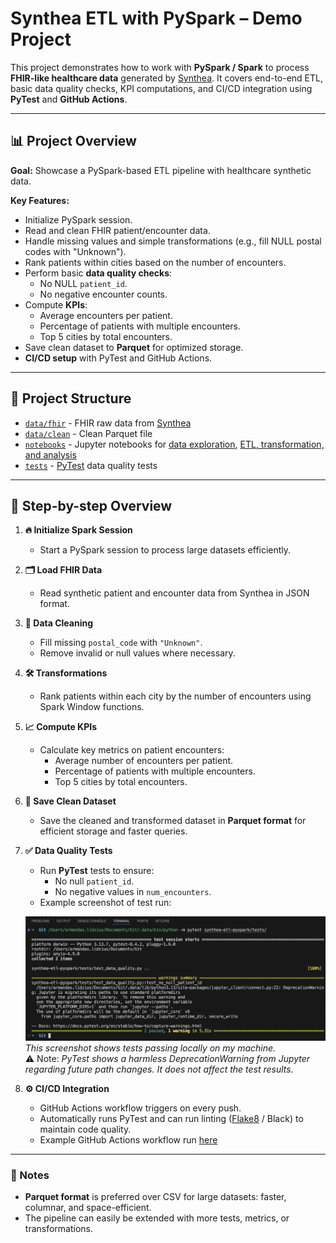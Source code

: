 # Synthea ETL with PySpark – Demo Project

This project demonstrates how to work with **PySpark / Spark** to process **FHIR-like healthcare data** generated by [Synthea](https://synthea.mitre.org/downloads). It covers end-to-end ETL, basic data quality checks, KPI computations, and CI/CD integration using **PyTest** and **GitHub Actions**.

---

## 📊 Project Overview

**Goal:** Showcase a PySpark-based ETL pipeline with healthcare synthetic data.  

**Key Features:**
- Initialize PySpark session.
- Read and clean FHIR patient/encounter data.
- Handle missing values and simple transformations (e.g., fill NULL postal codes with "Unknown").
- Rank patients within cities based on the number of encounters.
- Perform basic **data quality checks**:
  - No NULL `patient_id`.
  - No negative encounter counts.
- Compute **KPIs**:
  - Average encounters per patient.
  - Percentage of patients with multiple encounters.
  - Top 5 cities by total encounters.
- Save clean dataset to **Parquet** for optimized storage.
- **CI/CD setup** with PyTest and GitHub Actions.

---

## 📁 Project Structure

- [`data/fhir`](data/fhir) - FHIR raw data from [Synthea](https://mitre.box.com/shared/static/ylzmiichhvtw1igr4ck6q32i5b333nqs.zip)
- [`data/clean`](data/clean/patients_with_encounters) - Clean Parquet file
- [`notebooks`](notebooks) - Jupyter notebooks for [data exploration](notebooks/01_data_exploration.ipynb), [ETL, transformation, and analysis](notebooks/02_pyspark_etl.ipynb)
- [`tests`](tests) - [PyTest](tests/test_data_quality.py) data quality tests

---

## 🚀 Step-by-step Overview

1. **🔥 Initialize Spark Session**
   - Start a PySpark session to process large datasets efficiently.

2. **🗂️ Load FHIR Data**
   - Read synthetic patient and encounter data from Synthea in JSON format.

3. **🧹 Data Cleaning**
   - Fill missing `postal_code` with `"Unknown"`.
   - Remove invalid or null values where necessary.

4. **🛠️ Transformations**
   - Rank patients within each city by the number of encounters using Spark Window functions.

5. **📈 Compute KPIs**
   - Calculate key metrics on patient encounters:
     - Average number of encounters per patient.
     - Percentage of patients with multiple encounters.
     - Top 5 cities by total encounters.

6. **💾 Save Clean Dataset**
   - Save the cleaned and transformed dataset in **Parquet format** for efficient storage and faster queries.

7. **✅ Data Quality Tests**
   - Run **PyTest** tests to ensure:
     - No null `patient_id`.
     - No negative values in `num_encounters`.
   - Example screenshot of test run:

   ![PyTest local](screenshots/test_local.png)
   *This screenshot shows tests passing locally on my machine.*  
   ⚠️ Note: *PyTest shows a harmless DeprecationWarning from Jupyter regarding future path changes. It does not affect the test results.*

8. **⚙️ CI/CD Integration**
   - GitHub Actions workflow triggers on every push.
   - Automatically runs PyTest and can run linting ([Flake8](screenshots/flake8_local.png) / Black) to maintain code quality.
   - Example GitHub Actions workflow run [here](https://github.com/armandaslid/synthea-etl-pyspark/actions)

---

### 📝 Notes
- **Parquet format** is preferred over CSV for large datasets: faster, columnar, and space-efficient.
- The pipeline can easily be extended with more tests, metrics, or transformations.
